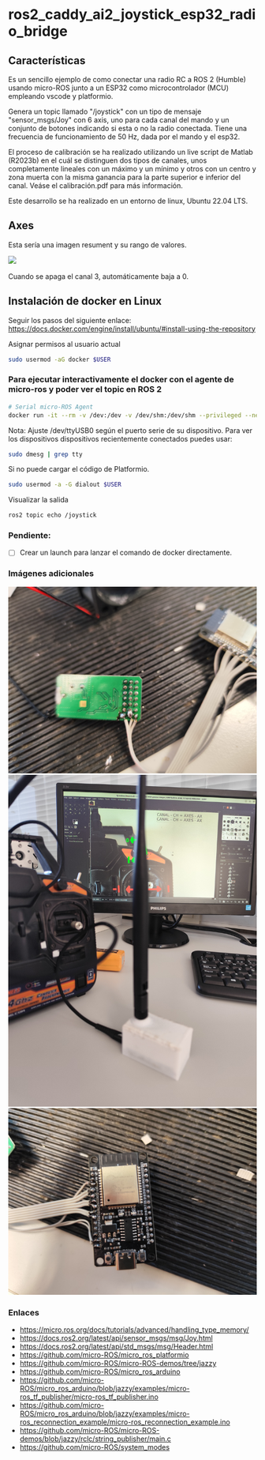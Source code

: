 # ros2_caddy_ai2_joystick_esp32_radio_bridge


## Características

Es un sencillo ejemplo de como conectar una radio RC a ROS 2 (Humble) usando micro-ROS junto a un ESP32 como microcontrolador (MCU) empleando vscode y platformio.

Genera un topic llamado "/joystick" con un tipo de mensaje "sensor_msgs/Joy" con 6 axis, uno para cada canal del mando y un conjunto de botones indicando si esta o no la radio conectada. Tiene una frecuencia de funcionamiento de 50 Hz, dada por el mando y el esp32.

El proceso de calibración se ha realizado utilizando un live script de Matlab (R2023b) en el cuál se distinguen dos tipos de canales, unos completamente lineales con un máximo y un mínimo y otros con un centro y zona muerta con la misma ganancia para la parte superior e inferior del canal. Veáse el calibración.pdf para más información.

Este desarrollo se ha realizado en un entorno de linux, Ubuntu 22.04 LTS.

## Axes

Esta sería una imagen resument y su rango de valores.

![](img/canales.jpg)

Cuando se apaga el canal 3, automáticamente baja a 0.

## Instalación de docker en Linux

Seguir los pasos del siguiente enlace: https://docs.docker.com/engine/install/ubuntu/#install-using-the-repository

Asignar permisos al usuario actual
```bash
sudo usermod -aG docker $USER
```

### Para ejecutar interactivamente el docker con el agente de micro-ros y poder ver el topic en ROS 2

```bash
# Serial micro-ROS Agent
docker run -it --rm -v /dev:/dev -v /dev/shm:/dev/shm --privileged --net=host microros/micro-ros-agent:$ROS_DISTRO serial --dev /dev/ttyUSB0
```

Nota: Ajuste /dev/ttyUSB0 según el puerto serie de su dispositivo. Para ver los dispositivos dispositivos recientemente conectados puedes usar:

```bash
sudo dmesg | grep tty
```

Si no puede cargar el código de Platformio.

```bash
sudo usermod -a -G dialout $USER
```

Visualizar la salida
```bash
ros2 topic echo /joystick
```
### Pendiente:

- [ ] Crear un launch para lanzar el comando de docker directamente.

### Imágenes adicionales

![](img/radio.jpg)
![](img/caja_radio.jpg)
![](img/esp32.jpg)


### Enlaces
- https://micro.ros.org/docs/tutorials/advanced/handling_type_memory/
- https://docs.ros2.org/latest/api/sensor_msgs/msg/Joy.html
- https://docs.ros2.org/latest/api/std_msgs/msg/Header.html
- https://github.com/micro-ROS/micro_ros_platformio
- https://github.com/micro-ROS/micro-ROS-demos/tree/jazzy
- https://github.com/micro-ROS/micro_ros_arduino
- https://github.com/micro-ROS/micro_ros_arduino/blob/jazzy/examples/micro-ros_tf_publisher/micro-ros_tf_publisher.ino
- https://github.com/micro-ROS/micro_ros_arduino/blob/jazzy/examples/micro-ros_reconnection_example/micro-ros_reconnection_example.ino
- https://github.com/micro-ROS/micro-ROS-demos/blob/jazzy/rclc/string_publisher/main.c
- https://github.com/micro-ROS/system_modes